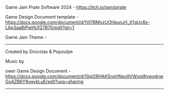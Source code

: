 Game Jam Prate Software 2024 - https://itch.io/jam/pirate

Game Design Document template - https://docs.google.com/document/d/1Vl7BMvzUOhbunJrI_X1gUc6x-LAp3aaBiPwHUf27B70/edit?pli=1

Game Jam Theme - 
_______________________________________________________________________________________________________________________________________

Created by Drocolas & Popoulpe

Music by 

ower Game Design Document - https://docs.google.com/document/d/10ql2RHAK5nsHNso9VWvpI8ywvdnwGo4ZB6Y8vqykLuE/edit?usp=sharing

_______________________________________________________________________________________________________________________________________
